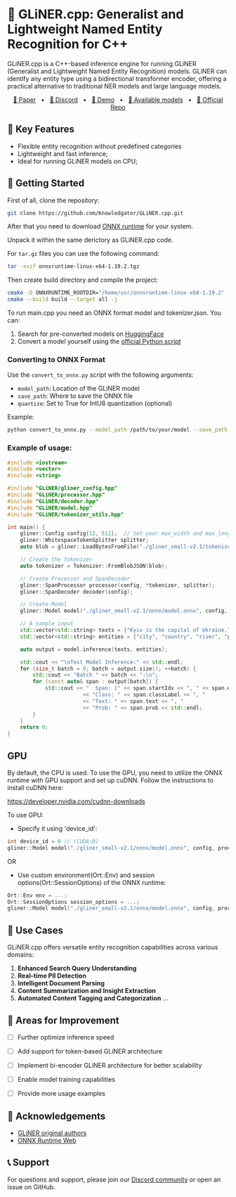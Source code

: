 
# 👑 GLiNER.cpp: Generalist and Lightweight Named Entity Recognition for C++

GLiNER.cpp is a C++-based inference engine for running GLiNER (Generalist and Lightweight Named Entity Recognition) models. GLiNER can identify any entity type using a bidirectional transformer encoder, offering a practical alternative to traditional NER models and large language models.

<p align="center">
    <a href="https://arxiv.org/abs/2311.08526">📄 Paper</a>
    <span>&nbsp;&nbsp;•&nbsp;&nbsp;</span>
    <a href="https://discord.gg/Y2yVxpSQnG">📢 Discord</a>
    <span>&nbsp;&nbsp;•&nbsp;&nbsp;</span>
    <a href="https://huggingface.co/spaces/urchade/gliner_mediumv2.1">🤗 Demo</a>
    <span>&nbsp;&nbsp;•&nbsp;&nbsp;</span>
    <a href="https://huggingface.co/models?library=gliner&sort=trending">🤗 Available models</a>
    <span>&nbsp;&nbsp;•&nbsp;&nbsp;</span>
    <a href="https://github.com/urchade/GLiNER">🧬 Official Repo</a>
</p>

## 🌟 Key Features

- Flexible entity recognition without predefined categories
- Lightweight and fast inference;
- Ideal for running GLiNER models on CPU;

## 🚀 Getting Started
First of all, clone the repository:
```bash
git clone https://github.com/Knowledgator/GLiNER.cpp.git
```

After that you need to download [ONNX runtime](https://github.com/microsoft/onnxruntime/releases) for your system.

Unpack it within the same derictory as GLiNER.cpp code.

For `tar.gz` files you can use the following command:
```bash
tar -xvzf onnxruntime-linux-x64-1.19.2.tgz 
```

Then create build directory and compile the project:
```bash
cmake -D ONNXRUNTIME_ROOTDIR="/home/usr/onnxruntime-linux-x64-1.19.2" -S . -B build
cmake --build build --target all -j
```

To run main.cpp you need an ONNX format model and tokenizer.json. You can:

1. Search for pre-converted models on [HuggingFace](https://huggingface.co/onnx-community?search_models=gliner)
2. Convert a model yourself using the [official Python script](https://github.com/urchade/GLiNER/blob/main/convert_to_onnx.py)

### Converting to ONNX Format

Use the `convert_to_onnx.py` script with the following arguments:

- `model_path`: Location of the GLiNER model
- `save_path`: Where to save the ONNX file
- `quantize`: Set to True for IntU8 quantization (optional)

Example:

```bash
python convert_to_onnx.py --model_path /path/to/your/model --save_path /path/to/save/onnx --quantize True
```


### Example of usage:
```c++
#include <iostream>
#include <vector>
#include <string>

#include "GLiNER/gliner_config.hpp"
#include "GLiNER/processor.hpp"
#include "GLiNER/decoder.hpp"
#include "GLiNER/model.hpp"
#include "GLiNER/tokenizer_utils.hpp"

int main() {
    gliner::Config config{12, 512};  // Set your max_width and max_length
    gliner::WhitespaceTokenSplitter splitter;
    auto blob = gliner::LoadBytesFromFile("./gliner_small-v2.1/tokenizer.json");

    // Create the tokenizer
    auto tokenizer = Tokenizer::FromBlobJSON(blob);

    // Create Processor and SpanDecoder
    gliner::SpanProcessor processor(config, *tokenizer, splitter);
    gliner::SpanDecoder decoder(config);

    // Create Model
    gliner::Model model("./gliner_small-v2.1/onnx/model.onnx", config, processor, decoder);

    // A sample input
    std::vector<std::string> texts = {"Kyiv is the capital of Ukraine."};
    std::vector<std::string> entities = {"city", "country", "river", "person", "car"};

    auto output = model.inference(texts, entities);

    std::cout << "\nTest Model Inference:" << std::endl;
    for (size_t batch = 0; batch < output.size(); ++batch) {
        std::cout << "Batch " << batch << ":\n";
        for (const auto& span : output[batch]) {
            std::cout << "  Span: [" << span.startIdx << ", " << span.endIdx << "], "
                        << "Class: " << span.classLabel << ", "
                        << "Text: " << span.text << ", "
                        << "Prob: " << span.prob << std::endl;
        }
    }
    return 0;
}
```

## GPU

By default, the CPU is used. To use the GPU, you need to utilize the ONNX runtime with GPU support and set up cuDNN.
Follow the instructions to install cuDNN here:

https://developer.nvidia.com/cudnn-downloads

To use GPU:

- Specify it using 'device_id':

```c++
int device_id = 0 // (CUDA:0)
gliner::Model model("./gliner_small-v2.1/onnx/model.onnx", config, processor, decoder, device_id);
```

OR

- Use custom environment(Ort::Env) and session options(Ort::SessionOptions) of the ONNX runtime: 

```c++
Ort::Env env = ...;
Ort::SessionOptions session_options = ...;
gliner::Model model("./gliner_small-v2.1/onnx/model.onnx", config, processor, decoder, env, session_options);
```

## 🌟 Use Cases

GLiNER.cpp offers versatile entity recognition capabilities across various domains:

1. **Enhanced Search Query Understanding**
2. **Real-time PII Detection**
3. **Intelligent Document Parsing**
4. **Content Summarization and Insight Extraction**
5. **Automated Content Tagging and Categorization**
...

## 🔧 Areas for Improvement

- [ ] Further optimize inference speed
- [ ] Add support for token-based GLiNER architecture
- [ ] Implement bi-encoder GLiNER architecture for better scalability
- [ ] Enable model training capabilities
- [ ] Provide more usage examples


## 🙏 Acknowledgements

- [GLiNER original authors](https://github.com/urchade/GLiNER)
- [ONNX Runtime Web](https://github.com/microsoft/onnxruntime)

## 📞 Support

For questions and support, please join our [Discord community](https://discord.gg/ApZvyNZU) or open an issue on GitHub.
